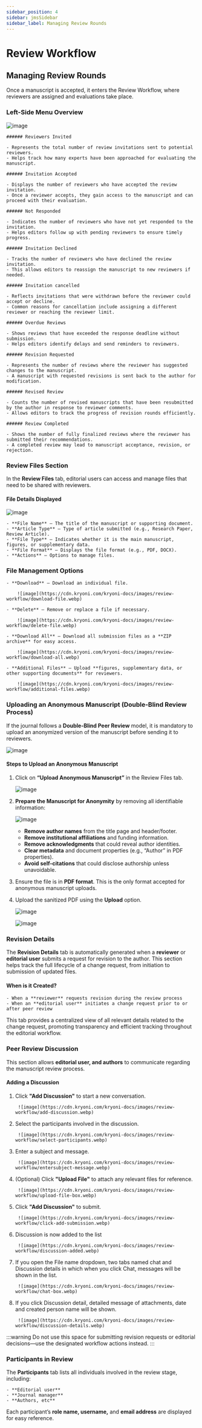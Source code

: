 ```yaml
---
sidebar_position: 4
sidebar: jmsSidebar
sidebar_label: Managing Review Rounds
---
```

# Review Workflow

## Managing Review Rounds

Once a manuscript is accepted, it enters the Review Workflow, where reviewers are assigned and evaluations take place.

### Left-Side Menu Overview

![image](https://cdn.kryoni.com/kryoni-docs/images/review-workflow/left-side-menu.webp)

    ###### Reviewers Invited

    - Represents the total number of review invitations sent to potential reviewers.
    - Helps track how many experts have been approached for evaluating the manuscript.

    ###### Invitation Accepted

    - Displays the number of reviewers who have accepted the review invitation.
    - Once a reviewer accepts, they gain access to the manuscript and can proceed with their evaluation.

    ###### Not Responded

    - Indicates the number of reviewers who have not yet responded to the invitation.
    - Helps editors follow up with pending reviewers to ensure timely progress.

    ###### Invitation Declined

    - Tracks the number of reviewers who have declined the review invitation.
    - This allows editors to reassign the manuscript to new reviewers if needed.

    ###### Invitation cancelled

    - Reflects invitations that were withdrawn before the reviewer could accept or decline.
    - Common reasons for cancellation include assigning a different reviewer or reaching the reviewer limit.
    
    ###### Overdue Reviews

    - Shows reviews that have exceeded the response deadline without submission.
    - Helps editors identify delays and send reminders to reviewers.

    ###### Revision Requested

    - Represents the number of reviews where the reviewer has suggested changes to the manuscript.
    - A manuscript with requested revisions is sent back to the author for modification.

    ###### Revised Review

    - Counts the number of revised manuscripts that have been resubmitted by the author in response to reviewer comments.
    - Allows editors to track the progress of revision rounds efficiently.

    ###### Review Completed

    - Shows the number of fully finalized reviews where the reviewer has submitted their recommendations.
    - A completed review may lead to manuscript acceptance, revision, or rejection.

### Review Files Section

In the **Review Files** tab, editorial users can access and manage files that need to be shared with reviewers.

#### File Details Displayed

![image](https://cdn.kryoni.com/kryoni-docs/images/review-workflow/file-details-displayed.webp)

    - **File Name** – The title of the manuscript or supporting document.
    - **Article Type** – Type of article submitted (e.g., Research Paper, Review Article).
    - **File Type** – Indicates whether it is the main manuscript, figures, or supplementary data.
    - **File Format** – Displays the file format (e.g., PDF, DOCX).
    - **Actions** – Options to manage files.

### File Management Options

    - **Download** – Download an individual file.

        ![image](https://cdn.kryoni.com/kryoni-docs/images/review-workflow/download-file.webp)

    - **Delete** – Remove or replace a file if necessary.

        ![image](https://cdn.kryoni.com/kryoni-docs/images/review-workflow/delete-file.webp)

    - **Download All** – Download all submission files as a **ZIP archive** for easy access.

        ![image](https://cdn.kryoni.com/kryoni-docs/images/review-workflow/download-all.webp)

    - **Additional Files** – Upload **figures, supplementary data, or other supporting documents** for reviewers.

        ![image](https://cdn.kryoni.com/kryoni-docs/images/review-workflow/additional-files.webp)

### Uploading an Anonymous Manuscript (Double-Blind Review Process)

If the journal follows a **Double-Blind Peer Review** model, it is mandatory to upload an anonymized version of the manuscript before sending it to reviewers.

![image](https://cdn.kryoni.com/kryoni-docs/images/review-workflow/warning-uploading.webp)

#### Steps to Upload an Anonymous Manuscript

1. Click on **“Upload Anonymous Manuscript”** in the Review Files tab.

    ![image](https://cdn.kryoni.com/kryoni-docs/images/review-workflow/upload-anonymous.webp)

2. **Prepare the Manuscript for Anonymity** by removing all identifiable information:

    ![image](https://cdn.kryoni.com/kryoni-docs/images/review-workflow/list-upload-anaonymous.webp)

    - **Remove author names** from the title page and header/footer.
    - **Remove institutional affiliations** and funding information.
    - **Remove acknowledgments** that could reveal author identities.
    - **Clear metadata** and document properties (e.g., “Author” in PDF properties).
    - **Avoid self-citations** that could disclose authorship unless unavoidable.

3. Ensure the file is in **PDF format**. This is the only format accepted for anonymous manuscript uploads.
4. Upload the sanitized PDF using the **Upload** option.

    ![image](https://cdn.kryoni.com/kryoni-docs/images/review-workflow/after-file-uploaded.webp)

    ![image](https://cdn.kryoni.com/kryoni-docs/images/review-workflow/display-anonymous.webp)

### Revision Details

The **Revision Details** tab is automatically generated when a **reviewer** or **editorial user** submits a request for revision to the author. This section helps track the full lifecycle of a change request, from initiation to submission of updated files.

#### When is it Created?

    - When a **reviewer** requests revision during the review process
    - When an **editorial user** initiates a change request prior to or after peer review

This tab provides a centralized view of all relevant details related to the change request, promoting transparency and efficient tracking throughout the editorial workflow.

### Peer Review Discussion

This section allows **editorial user, and authors** to communicate regarding the manuscript review process.

#### Adding a Discussion

1. Click **"Add Discussion"** to start a new conversation.

        ![image](https://cdn.kryoni.com/kryoni-docs/images/review-workflow/add-discussion.webp)

2. Select the participants involved in the discussion.

        ![image](https://cdn.kryoni.com/kryoni-docs/images/review-workflow/select-participants.webp)

3. Enter a subject and message.

        ![image](https://cdn.kryoni.com/kryoni-docs/images/review-workflow/entersubject-message.webp)

4. (Optional) Click **"Upload File"** to attach any relevant files for reference.

        ![image](https://cdn.kryoni.com/kryoni-docs/images/review-workflow/upload-file-box.webp)

5. Click **"Add Discussion"** to submit.

        ![image](https://cdn.kryoni.com/kryoni-docs/images/review-workflow/click-add-submission.webp)

6. Discussion is now added to the list

        ![image](https://cdn.kryoni.com/kryoni-docs/images/review-workflow/discussion-added.webp)

7. If you open the File name dropdown, two tabs named chat and Discussion details in which when you click Chat, messages will be shown in the list.

        ![image](https://cdn.kryoni.com/kryoni-docs/images/review-workflow/chat-box.webp)

8. If you click Discussion detail, detailed message of attachments, date and created person name will be shown.

        ![image](https://cdn.kryoni.com/kryoni-docs/images/review-workflow/discussion-details.webp)

:::warning
Do not use this space for submitting revision requests or editorial decisions—use the designated workflow actions instead.
:::

### Participants in Review

The **Participants** tab lists all individuals involved in the review stage, including:

    - **Editorial user**
    - **Journal manager**
    - **Authors, etc**

Each participant’s **role name, username,** and **email address** are displayed for easy reference.

